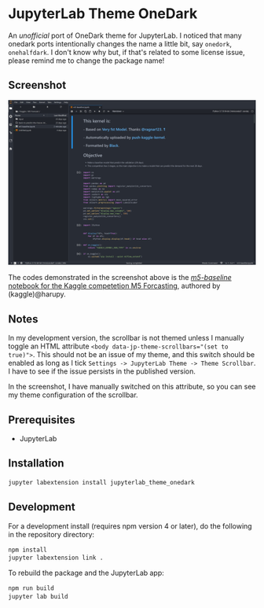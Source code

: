 # JupyterLab Theme OneDark

An *unofficial* port of OneDark theme for JupyterLab. I noticed that many onedark ports intentionally changes the name a little bit, say `onedork`, `onehalfdark`. I don't know why but, if that's related to some license issue, please remind me to change the package name!

## Screenshot

![Screenshot](assets/screenshot.jpg)

The codes demonstrated in the screenshot above is the [*m5-baseline* notebook for the Kaggle competetion M5 Forcasting](https://www.kaggle.com/harupy/m5-baseline/), authored by (kaggle)@harupy.

## Notes

In my development version, the scrollbar is not themed unless I manually toggle an HTML attribute `<body data-jp-theme-scrollbars="(set to true)">`. This should not be an issue of my theme, and this switch should be enabled as long as I tick `Settings -> JupyterLab Theme -> Theme Scrollbar`. I have to see if the issue persists in the published version. 

In the screenshot, I have manually switched on this attribute, so you can see my theme configuration of the scrollbar.

## Prerequisites

* JupyterLab

## Installation

```bash
jupyter labextension install jupyterlab_theme_onedark
```

## Development

For a development install (requires npm version 4 or later), do the following in the repository directory:

```bash
npm install
jupyter labextension link .
```

To rebuild the package and the JupyterLab app:

```bash
npm run build
jupyter lab build
```

